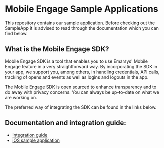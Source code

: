 # Mobile Engage Sample Applications

This repository contains our sample application. Before checking out the SampleApp it is advised to read through the documentation which you can find below.

## What is the Mobile Engage SDK?

Mobile Engage SDK is a tool that enables you to use Emarsys' Mobile Engage feature in a very straightforward way. By incorporating the SDK in your app, we support you, among others, in handling credentials, API calls, tracking of opens and events as well as logins and logouts in the app.

The Mobile Engage SDK is open sourced to enhance transparency and to do away with privacy concerns. You can always be up-to-date on what we are working on.

The preferred way of integrating the SDK can be found in the links below.

## Documentation and integration guide:
* [Integration guide](https://help.emarsys.com/hc/en-us/articles/115002410625)
* [iOS sample application](https://github.com/emartech/ios-mobile-engage-sample-app)
